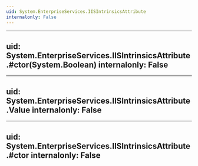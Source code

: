 ```yaml
---
uid: System.EnterpriseServices.IISIntrinsicsAttribute
internalonly: False
---
```


---
uid: System.EnterpriseServices.IISIntrinsicsAttribute.#ctor(System.Boolean)
internalonly: False
---

---
uid: System.EnterpriseServices.IISIntrinsicsAttribute.Value
internalonly: False
---

---
uid: System.EnterpriseServices.IISIntrinsicsAttribute.#ctor
internalonly: False
---

